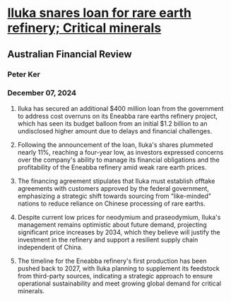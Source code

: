# [Iluka snares loan for rare earth refinery; Critical minerals](https://advance.lexis.com/api/document?collection=news&id=urn:contentItem:6DM1-RXK1-F0J6-J4BC-00000-00&context=1519360)
## Australian Financial Review
### Peter Ker
### December 07, 2024

1. Iluka has secured an additional $400 million loan from the government to address cost overruns on its Eneabba rare earths refinery project, which has seen its budget balloon from an initial $1.2 billion to an undisclosed higher amount due to delays and financial challenges.

2. Following the announcement of the loan, Iluka's shares plummeted nearly 11%, reaching a four-year low, as investors expressed concerns over the company's ability to manage its financial obligations and the profitability of the Eneabba refinery amid weak rare earth prices.

3. The financing agreement stipulates that Iluka must establish offtake agreements with customers approved by the federal government, emphasizing a strategic shift towards sourcing from "like-minded" nations to reduce reliance on Chinese processing of rare earths.

4. Despite current low prices for neodymium and praseodymium, Iluka's management remains optimistic about future demand, projecting significant price increases by 2034, which they believe will justify the investment in the refinery and support a resilient supply chain independent of China.

5. The timeline for the Eneabba refinery's first production has been pushed back to 2027, with Iluka planning to supplement its feedstock from third-party sources, indicating a strategic approach to ensure operational sustainability and meet growing global demand for critical minerals.